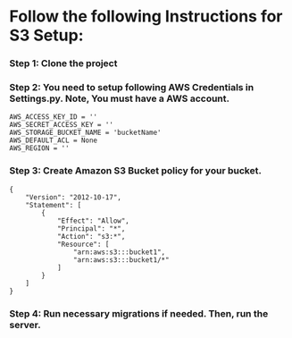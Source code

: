 # Follow the following Instructions for S3 Setup:
### Step 1: Clone the project
### Step 2: You need to setup following AWS Credentials in Settings.py. Note, You must have a AWS account. 
```
AWS_ACCESS_KEY_ID = ''
AWS_SECRET_ACCESS_KEY = ''
AWS_STORAGE_BUCKET_NAME = 'bucketName'
AWS_DEFAULT_ACL = None
AWS_REGION = ''
```

### Step 3: Create Amazon S3 Bucket policy for your bucket.
```
{
    "Version": "2012-10-17",
    "Statement": [
        {
            "Effect": "Allow",
            "Principal": "*",
            "Action": "s3:*",
            "Resource": [
                "arn:aws:s3:::bucket1",
                "arn:aws:s3:::bucket1/*"
            ]
        }
    ]
}
```

### Step 4: Run necessary migrations if needed. Then, run the server.